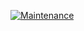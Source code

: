 [![Maintenance](https://img.shields.io/badge/Maintained%3F-yes-green.svg)](https://GitHub.com/shivanshuman021/Awesome-NLP-Resources/graphs/commit-activity)
